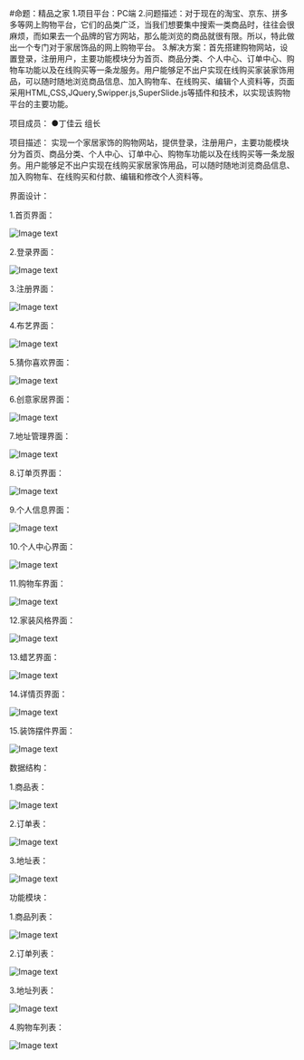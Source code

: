 #命题：精品之家
1.项目平台：PC端
2.问题描述：对于现在的淘宝、京东、拼多多等网上购物平台，它们的品类广泛，当我们想要集中搜索一类商品时，往往会很麻烦，而如果去一个品牌的官方网站，那么能浏览的商品就很有限。所以，特此做出一个专门对于家居饰品的网上购物平台。
3.解决方案：首先搭建购物网站，设置登录，注册用户，主要功能模块分为首页、商品分类、个人中心、订单中心、购物车功能以及在线购买等一条龙服务。用户能够足不出户实现在线购买家装家饰用品，可以随时随地浏览商品信息、加入购物车、在线购买、编辑个人资料等，页面采用HTML,CSS,JQuery,Swipper.js,SuperSlide.js等插件和技术，以实现该购物平台的主要功能。

项目成员：
   ●丁佳云  组长

项目描述：
实现一个家居家饰的购物网站，提供登录，注册用户，主要功能模块分为首页、商品分类、个人中心、订单中心、购物车功能以及在线购买等一条龙服务。用户能够足不出户实现在线购买家居家饰用品，可以随时随地浏览商品信息、加入购物车、在线购买和付款、编辑和修改个人资料等。

界面设计：

1.首页界面：

![Image text](image/首页.png)

2.登录界面：

![Image text](image/登录.png)

3.注册界面：

![Image text](image/注册.png)

4.布艺界面：

![Image text](image/布艺.png)

5.猜你喜欢界面：

![Image text](image/猜你喜欢.png)

6.创意家居界面：

![Image text](image/创意.png)

7.地址管理界面：

![Image text](image/地址管理.png)

8.订单页界面：

![Image text](image/订单页.png)

9.个人信息界面：

![Image text](image/个人信息.png)

10.个人中心界面：

![Image text](image/首页.png)

11.购物车界面：

![Image text](image/购物车.png)

12.家装风格界面：

![Image text](image/家装风格.png)

13.蜡艺界面：

![Image text](image/蜡艺.png)

14.详情页界面：

![Image text](image/详情页.png)

15.装饰摆件界面：

![Image text](image/装饰摆件.png)

数据结构：

1.商品表：

![Image text](image/表1.png)

2.订单表：

![Image text](image/表2.png)

3.地址表：

![Image text](image/表3.png)

功能模块：

1.商品列表：

![Image text](image/商品列表.png)

2.订单列表：

![Image text](image/我的订单.png)

3.地址列表：

![Image text](image/地址管理.png)

4.购物车列表：

![Image text](image/购物车.png)